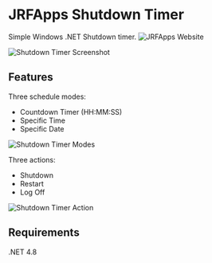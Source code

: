 # JRFApps Shutdown Timer
Simple Windows .NET Shutdown timer.
![JRFApps Website](https://www.jrfapps.com)

![Shutdown Timer Screenshot](https://drive.google.com/uc?export=view&id=1q1X8_pCHdoYADWA2QXn6BFq5gW3lNzjy)
## Features
Three schedule modes:
 - Countdown Timer (HH:MM:SS)
 - Specific Time
 - Specific Date
 
![Shutdown Timer  Modes](https://drive.google.com/uc?export=view&id=1mmdQqiPRwJ9LGK3orx6wCAvaUeEPbzQ4)


Three actions:
 - Shutdown
 - Restart
 - Log Off
 
![Shutdown Timer Action](https://drive.google.com/uc?export=view&id=10Lry7fuVRmlduS4hMAugx1O-tlU1vjI-)

## Requirements
.NET 4.8

